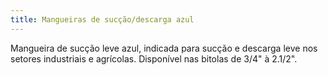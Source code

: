 ```yaml
---
title: Mangueiras de sucção/descarga azul
---
```


Mangueira de sucção leve azul, indicada para sucção e descarga leve nos setores industriais e agrícolas. Disponível nas bitolas de 3/4" à 2.1/2".

